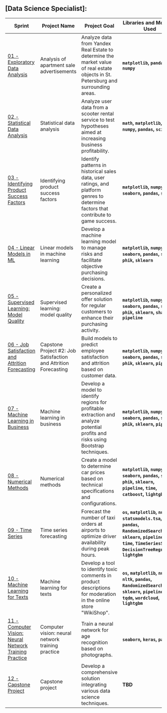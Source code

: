## [Data Science Specialist]:

| Sprint | Project Name | Project Goal | Libraries and Modules Used |
| ------- | ------------ | ------------ | --------------------------- |
| [01 - Exploratory Data Analysis](https://github.com/Lionl1/Data_Science/tree/main/01_Exploratory_Data_Analysis/project1.ipynb)  | Analysis of apartment sale advertisements | Analyze data from Yandex Real Estate to determine the market value of real estate objects in St. Petersburg and surrounding areas. | **`matplotlib`, `pandas`, `numpy`** |
| [02 - Statistical Data Analysis](https://github.com/Lionl1/Data_Science/tree/main/02_Statistical_Data_Analysis/project2.ipynb)  | Statistical data analysis | Analyze user data from a scooter rental service to test hypotheses aimed at increasing business profitability. | **`math`, `matplotlib`, `numpy`, `pandas`, `scipy`** |
| [03 - Identifying Product Success Factors](https://github.com/Lionl1/Data_Science/tree/main/03_Identifying_Product_Success_Factors/project3.ipynb) | Identifying product success factors | Identify patterns in historical sales data, user ratings, and platform genres to determine factors that contribute to game success. | **`matplotlib`, `numpy`, `seaborn`, `pandas`, `scipy`** |
| [04 - Linear Models in ML](https://github.com/Lionl1/Data_Science/tree/main/04_Linear_Models_in_ML/project4.ipynb) | Linear models in machine learning | Develop a machine learning model to manage risks and facilitate objective purchasing decisions. | **`matplotlib`, `numpy`, `seaborn`, `pandas`, `scipy`, `phik`, `sklearn`** |
| [05 - Supervised Learning: Model Quality](https://github.com/Lionl1/Data_Science/tree/main/05_Supervised_Learning/project5.ipynb) | Supervised learning: model quality | Create a personalized offer solution for regular customers to enhance their purchasing activity. | **`matplotlib`, `numpy`, `seaborn`, `pandas`, `scipy`, `phik`, `sklearn`, `shap`, `pipeline`** |
| [06 - Job Satisfaction and Attrition Forecasting](https://github.com/Lionl1/Data_Science/tree/main/06_Job_satisfaction_rate/project6.ipynb) | Capstone Project #2: Job Satisfaction and Attrition Forecasting | Build models to predict employee satisfaction and attrition based on customer data. | **`matplotlib`, `numpy`, `seaborn`, `pandas`, `scipy`, `phik`, `sklearn`, `pipeline`** |
| [07 - Machine Learning in Business](https://github.com/Lionl1/Data_Science/tree/main/07_Machine_Learning_n_Business/project7.ipynb) | Machine learning in business | Develop a model to identify regions for profitable extraction and analyze potential profits and risks using Bootstrap techniques. | **`matplotlib`, `numpy`, `seaborn`, `pandas`, `scipy`, `phik`, `sklearn`, `pipeline`** |
| [08 - Numerical Methods](https://github.com/Lionl1/Data_Science/tree/main/08_Numerical_Methods/project8.ipynb) | Numerical methods | Create a model to determine car prices based on technical specifications and configurations. | **`matplotlib`, `numpy`, `seaborn`, `pandas`, `scipy`, `phik`, `sklearn`, `pipeline`, `time`, `catboost`, `lightgbm`** |
| [09 - Time Series](https://github.com/Lionl1/Data_Science/tree/main/09_Time_Series/project9.ipynb) | Time series forecasting | Forecast the number of taxi orders at airports to optimize driver availability during peak hours. | **`os`, `matplotlib`, `numpy`, `statsmodels.tsa`, `pandas`, `RandomizedSearchCV`, `sklearn`, `pipeline`, `time`, `TimeSeriesSplit`, `DecisionTreeRegressor`, `lightgbm`** |
| [10 - Machine Learning for Texts](https://github.com/Lionl1/Data_Science/tree/main/10_Machine_Learning_for_Texts/project10.ipynb) | Machine learning for texts | Develop a tool to identify toxic comments in product descriptions for moderation in the online store "WikiShop". | **`os`, `matplotlib`, `numpy`, `nltk`, `pandas`, `RandomizedSearchCV`, `sklearn`, `pipeline`, `tqdm`, `wordcloud`, `lightgbm`** |
| [11 - Computer Vision: Neural Network Training Practice](https://github.com/Lionl1/Data_Science/tree/main/11_Computer_Vision_Neural_Network_Training_Practice/project11.ipynb) | Computer vision: neural network training practice | Train a neural network for age recognition based on photographs. | **`seaborn`, `keras`, `pandas`** |
| [12 - Capstone Project](https://github.com/Lionl1/Data_Science/tree/main/12_Capstone_Project/project12.ipynb) | Capstone project | Develop a comprehensive solution integrating various data science techniques. | **TBD** |
